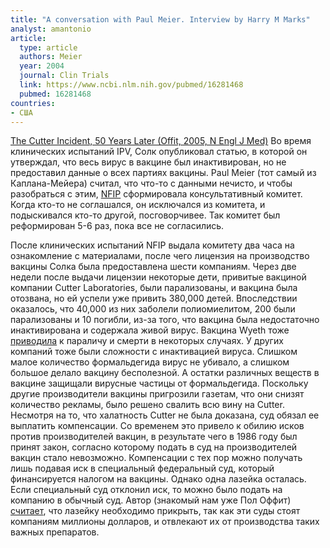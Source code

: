 ```yaml
---
title: "A conversation with Paul Meier. Interview by Harry M Marks"
analyst: amantonio
article:
  type: article
  authors: Meier
  year: 2004
  journal: Clin Trials
  link: https://www.ncbi.nlm.nih.gov/pubmed/16281468
  pubmed: 16281468
countries:
- США
---
```


[The Cutter Incident, 50 Years Later (Offit, 2005, N Engl J Med)](https://www.ncbi.nlm.nih.gov/pubmed/15814877)
Во время клинических испытаний IPV, Солк опубликовал статью, в которой он утверждал, что весь вирус в вакцине был инактивирован, но не предоставил данные о всех партиях вакцины. Paul Meier (тот самый из Каплана-Мейера) считал, что что-то с данными нечисто, и чтобы разобраться с этим, [NFIP](https://en.wikipedia.org/wiki/March_of_Dimes) сформировала консультативный комитет. Когда кто-то не соглашался, он исключался из комитета, и подыскивался кто-то другой, посговорчивее. Так комитет был реформирован 5-6 раз, пока все не согласились.

После клинических испытаний NFIP выдала комитету два часа на ознакомление с материалами, после чего лицензия на производство вакцины Солка была предоставлена шести компаниям.
Через две недели после выдачи лицензии некоторые дети, привитые вакциной компании Cutter Laboratories, были парализованы, и вакцина была отозвана, но ей успели уже привить 380,000 детей. Впоследствии оказалось, что 40,000 из них заболели полиомиелитом, 200 были парализованы и 10 погибли, из-за того, что вакцина была недостаточно инактивирована и содержала живой вирус. Вакцина Wyeth тоже [приводила](https://www.ncbi.nlm.nih.gov/pmc/articles/PMC2928990/) к параличу и смерти в некоторых случаях. У других компаний тоже были сложности с инактивацией вируса. Слишком малое количество формальдегида вирус не убивало, а слишком большое делало вакцину бесполезной. А остатки различных веществ в вакцине защищали вирусные частицы от формальдегида.
Поскольку другие производители вакцины пригрозили газетам, что они снизят количество рекламы, было решено свалить всю вину на Cutter.
Несмотря на то, что халатность Cutter не была доказана, суд обязал ее выплатить компенсации. Со временем это привело к обилию исков против производителей вакцин, в результате чего в 1986 году был принят закон, согласно которому подать в суд на производителей вакцин стало невозможно. Компенсации с тех пор можно получать лишь подавая иск в специальный федеральный суд, который финансируется налогом на вакцины. Однако одна лазейка осталась. Если специальный суд отклонил иск, то можно было подать на компанию в обычный суд. Автор (знакомый нам уже Пол Оффит) [считает](https://www.ncbi.nlm.nih.gov/pmc/articles/PMC1383764/), что лазейку необходимо прикрыть, так как эти суды стоят компаниям миллионы долларов, и отвлекают их от производства таких важных препаратов.
